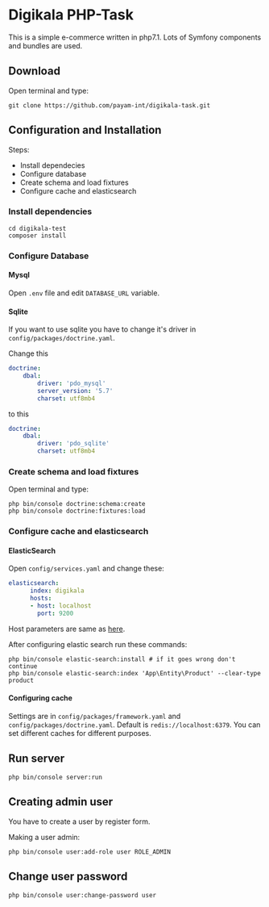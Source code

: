 # Digikala PHP-Task

This is a simple e-commerce written in php7.1. Lots of Symfony components and bundles are used.

## Download
Open terminal and type:
```
git clone https://github.com/payam-int/digikala-task.git
```

## Configuration and Installation
Steps:
- Install dependecies
- Configure database
- Create schema and load fixtures
- Configure cache and elasticsearch
### Install dependencies
```
cd digikala-test
composer install
```

### Configure Database

#### Mysql
Open `.env` file and edit `DATABASE_URL` variable.
#### Sqlite
If you want to use sqlite you have to change it's driver in `config/packages/doctrine.yaml`.

Change this
```yaml
doctrine:
    dbal:
        driver: 'pdo_mysql'
        server_version: '5.7'
        charset: utf8mb4
```
to this

```yaml
doctrine:
    dbal:
        driver: 'pdo_sqlite'
        charset: utf8mb4
```

### Create schema and load fixtures
Open terminal and type:
```
php bin/console doctrine:schema:create
php bin/console doctrine:fixtures:load
```

### Configure cache and elasticsearch
#### ElasticSearch
Open `config/services.yaml` and change these:
```yaml
elasticsearch:
      index: digikala
      hosts:
      - host: localhost
        port: 9200
```
Host parameters are same as [here](https://www.elastic.co/guide/en/elasticsearch/client/php-api/current/_configuration.html).

After configuring elastic search run these commands:
```
php bin/console elastic-search:install # if it goes wrong don't continue
php bin/console elastic-search:index 'App\Entity\Product' --clear-type product
``` 

#### Configuring cache
Settings are in `config/packages/framework.yaml` and `config/packages/doctrine.yaml`.
Default is `redis://localhost:6379`. You can set different caches for different purposes.

## Run server
```
php bin/console server:run
```

## Creating admin user
You have to create a user by register form.

Making a user admin:
```
php bin/console user:add-role user ROLE_ADMIN
```

## Change user password
```
php bin/console user:change-password user
```

